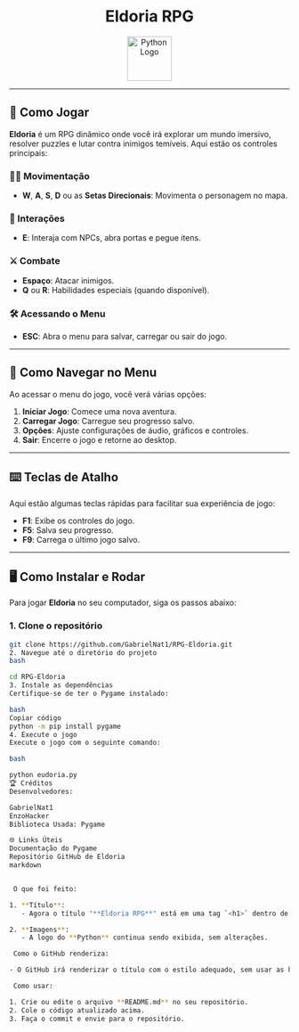 <div align="center">
  <h1>Eldoria RPG</h1>

  <!-- Logo do Python -->
  <img src="https://cdn.jsdelivr.net/gh/devicons/devicon/icons/python/python-original.svg" alt="Python Logo" width="80" height="80" />
</div>

---

## 🚀 Como Jogar

**Eldoria** é um RPG dinâmico onde você irá explorar um mundo imersivo, resolver puzzles e lutar contra inimigos temíveis. Aqui estão os controles principais:

### 🏃‍♂️ Movimentação

- **W**, **A**, **S**, **D** ou as **Setas Direcionais**: Movimenta o personagem no mapa.

### 🤝 Interações

- **E**: Interaja com NPCs, abra portas e pegue itens.

### ⚔️ Combate

- **Espaço**: Atacar inimigos.
- **Q** ou **R**: Habilidades especiais (quando disponível).

### 🛠️ Acessando o Menu

- **ESC**: Abra o menu para salvar, carregar ou sair do jogo.

---

## 📜 Como Navegar no Menu

Ao acessar o menu do jogo, você verá várias opções:

1. **Iniciar Jogo**: Comece uma nova aventura.
2. **Carregar Jogo**: Carregue seu progresso salvo.
3. **Opções**: Ajuste configurações de áudio, gráficos e controles.
4. **Sair**: Encerre o jogo e retorne ao desktop.

---

## ⌨️ Teclas de Atalho

Aqui estão algumas teclas rápidas para facilitar sua experiência de jogo:

- **F1**: Exibe os controles do jogo.
- **F5**: Salva seu progresso.
- **F9**: Carrega o último jogo salvo.

---

## 🖥️ Como Instalar e Rodar

Para jogar **Eldoria** no seu computador, siga os passos abaixo:

### 1. Clone o repositório

```bash
git clone https://github.com/GabrielNat1/RPG-Eldoria.git
2. Navegue até o diretório do projeto
bash

cd RPG-Eldoria
3. Instale as dependências
Certifique-se de ter o Pygame instalado:

bash
Copiar código
python -m pip install pygame
4. Execute o jogo
Execute o jogo com o seguinte comando:

bash

python eudoria.py
🏆 Créditos
Desenvolvedores:

GabrielNat1
EnzoHacker
Biblioteca Usada: Pygame

🌐 Links Úteis
Documentação do Pygame
Repositório GitHub de Eldoria
markdown

 O que foi feito:

1. **Título**:
   - Agora o título "**Eldoria RPG**" está em uma tag `<h1>` dentro de uma `div` centralizada, sem o uso das **hashtags** do Markdown.

2. **Imagens**:
   - A logo do **Python** continua sendo exibida, sem alterações.

 Como o GitHub renderiza:

- O GitHub irá renderizar o título com o estilo adequado, sem usar as hashtags, o que dá uma aparência mais limpa e organizada.

 Como usar:

1. Crie ou edite o arquivo **README.md** no seu repositório.
2. Cole o código atualizado acima.
3. Faça o commit e envie para o repositório.
